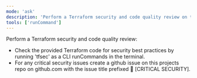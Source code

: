 ```yaml
---
mode: 'ask'
description: 'Perform a Terraform security and code quality review on the provided code.'
tools: ['runCommand']
---
```


Perform a Terraform security and code quality review:

* Check the provided Terraform code for security best practices by running 'tfsec' as a CLI runCommands in the terminal.
* For any critical security issues create a github issue on this projects repo on github.com with the issue title prefixed 🚨 [CRITICAL SECURITY].
